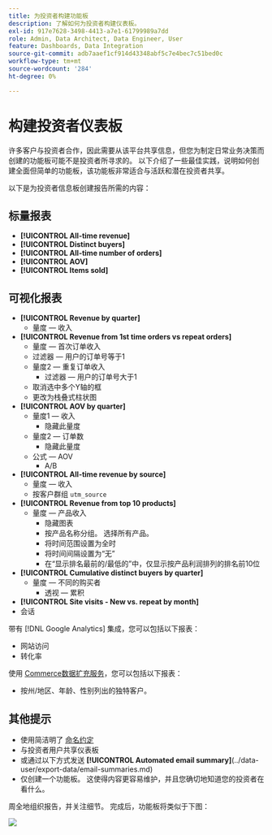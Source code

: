 ```yaml
---
title: 为投资者构建功能板
description: 了解如何为投资者构建仪表板。
exl-id: 917e7628-3498-4413-a7e1-61799989a7dd
role: Admin, Data Architect, Data Engineer, User
feature: Dashboards, Data Integration
source-git-commit: adb7aaef1cf914d43348abf5c7e4bec7c51bed0c
workflow-type: tm+mt
source-wordcount: '284'
ht-degree: 0%

---
```


# 构建投资者仪表板

许多客户与投资者合作，因此需要从该平台共享信息，但您为制定日常业务决策而创建的功能板可能不是投资者所寻求的。 以下介绍了一些最佳实践，说明如何创建全面但简单的功能板，该功能板非常适合与活跃和潜在投资者共享。

以下是为投资者信息板创建报告所需的内容：

## 标量报表

* **[!UICONTROL All-time revenue]**
* **[!UICONTROL Distinct buyers]**
* **[!UICONTROL All-time number of orders]**
* **[!UICONTROL AOV]**
* **[!UICONTROL Items sold]**

## 可视化报表

* **[!UICONTROL Revenue by quarter]**
   * 量度 — 收入
* **[!UICONTROL Revenue from 1st time orders vs repeat orders]**
   * 量度 — 首次订单收入
   * 过滤器 — 用户的订单号等于1
   * 量度2 — 重复订单收入
      * 过滤器 — 用户的订单号大于1
   * 取消选中多个Y轴的框
   * 更改为栈叠式柱状图
* **[!UICONTROL AOV by quarter]**
   * 量度1 — 收入
      * 隐藏此量度
   * 量度2 — 订单数
      * 隐藏此量度
   * 公式 — AOV
      * A/B
* **[!UICONTROL All-time revenue by source]**
   * 量度 — 收入
   * 按客户群组 `utm_source`
* **[!UICONTROL Revenue from top 10 products]**
   * 量度 — 产品收入
      * 隐藏图表
      * 按产品名称分组。 选择所有产品。
      * 将时间范围设置为全时
      * 将时间间隔设置为“无”
      * 在“显示排名最前的/最低的”中，仅显示按产品利润排列的排名前10位
* **[!UICONTROL Cumulative distinct buyers by quarter]**
   * 量度 — 不同的购买者
      * 透视 — 累积
* **[!UICONTROL Site visits - New vs. repeat by month]**
* 会话

带有 [!DNL Google Analytics] 集成，您可以包括以下报表：

* 网站访问
* 转化率

使用 [Commerce数据扩充服务](https://business.adobe.com/products/magento/magento-commerce.html)，您可以包括以下报表：

* 按州/地区、年龄、性别列出的独特客户。

## 其他提示

* 使用简洁明了 [命名约定](../best-practices/naming-elements.md)
* 与投资者用户共享仪表板
* 或通过以下方式发送 **[!UICONTROL Automated email summary]**(../data-user/export-data/email-summaries.md)
* 仅创建一个功能板。 这使得内容更容易维护，并且您确切地知道您的投资者在看什么。

周全地组织报告，并关注细节。 完成后，功能板将类似于下图：

![](../../mbi/assets/investor-dboard-example.png)
